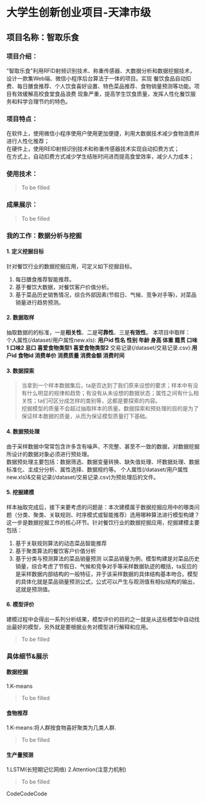 # 大学生创新创业项目-天津市级
## 项目名称：智取乐食
### 项目介绍：
"智取乐食"利用RFID射频识别技术、称重传感器、大数据分析和数据挖掘技术，设计一款集Web端、微信小程序后台算法于一体的项目。实现
餐饮食品自动扣费、每日膳食推荐、个人饮食喜好设置、特色菜品推荐、食物销量预测等功能。项目有效缓解高校食堂食品浪费
现象严重，提高学生饮食质量，发挥人性化餐饮服务和科学合理节约的特色。
### 项目特点：
在软件上，使用微信小程序使用户使用更加便捷，利用大数据技术减少食物浪费并进行人性化推荐；  
在硬件上，使用REID射频识别技术和称重传感器技术实现自动扣费方式；  
在方式上，自动扣费方式减少学生结账时间进而提高食堂效率，减少人力成本；
### 使用技术：
> To be filled
### 成果展示：
> To be filled

### 我的工作：数据分析与挖掘
#### 1. 定义挖掘目标
针对餐饮行业的数据挖掘应用，可定义如下挖掘目标。
1. 每日膳食推荐智能推荐。
2. 基于餐饮大数据，对餐饮客户价值分析。  
3. 基于菜品历史销售情况，综合外部因素(节假日、气候、竞争对手等)，对菜品销量进行趋势预测。
  
#### 2. 数据取样
抽取数据的的标准，一是**相关性**、二是**可靠性**、三是**有效性**。
本项目中取样：  
个人属性(/dataset/用户属性new.xls):  **用户id 性名	性别	年龄	身高	体重	籍贯	口味1	口味2	忌口	喜爱食物类型1	喜爱食物类型2** 
交易记录(/dataset/交易记录.csv):**用户id 食物id 消费单价 消费质量 消费金额 消费时间**

#### 3. 数据探索
>当拿到一个样本数据集后，ta是否达到了我们原来设想的要求；样本中有没有什么明显的规律和趋势；有没有从未设想的数据状态；属性之间有什么相关性；ta们可区分成怎样的类别等，这都是要探索的内容。  
挖掘模型的质量不会超过抽取样本的质量。数据探索和预处理的目的是为了保证样本数据的质量，从而为保证模型质量打下基础。  
#### 4. 数据预处理
由于采样数据中常常包含许多含有噪声、不完整、甚至不一致的数据，对数据挖掘所设计的数据对象必须进行预处理。  
数据预处理主要包括：数据筛选、数据变量转换、缺失值处理、坏数据处理、数据标准化、主成分分析、属性选择、数据规约等。
个人属性(/dataset/用户属性new.xls)&交易记录(/dataset/交易记录.csv)为预处理后的文件。
#### 5. 挖掘建模
样本抽取完成后，接下来要考虑的问题是：本次建模属于数据挖掘应用中的哪类问题（分类、聚类、关联规则、时序模式或智能推荐）选用哪种算法进行模型构建？  
这一步是数据挖掘工作的核心环节。针对餐饮行业的数据挖掘应用，挖掘建模主要包括：
1. 基于关联规则算法的动态菜品智能推荐
2. 基于聚类算法的餐饮客户价值分析
3. 基于分类与预测算法的菜品销量预测
以菜品销量为例，模型构建是对菜品历史销量，综合考虑了节假日、气候和竞争对手等采样数据轨迹的概括，ta反应的是采样数据内部结构的一般特征，并于该采样数据的具体结构基本吻合。模型的具体化就是菜品销量预测公式，公式可以产生与观测值有相似结构的输出，这就是预测值。
#### 6. 模型评价
建模过程中会得出一系列分析结果，模型评价的目的之一就是从这些模型中自动找出最好的模型，另外就是要根据业务对模型进行解释和应用。
> To be filled

### 具体细节&展示
#### 数据挖掘
1.K-means
> To be filled
#### 食物推荐
1.K-means:将人群按食物喜好聚类为几类人群.
> To be filled
#### 生产量预测
1.LSTM(长短期记忆网络)
2.Attention(注意力机制)
> To be filled

CodeCodeCode
